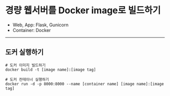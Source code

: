 # 경량 웹서버를 Docker image로 빌드하기

- Web, App: Flask, Gunicorn
- Container: Docker

----
## 도커 실행하기
```
# 도커 이미지 빌드하기
docker build -t [image name]:[image tag]

# 도커 컨테이너 실행하기 
docker run -d -p 8000:8000 --name [container name] [image name]:[image tag]
```
